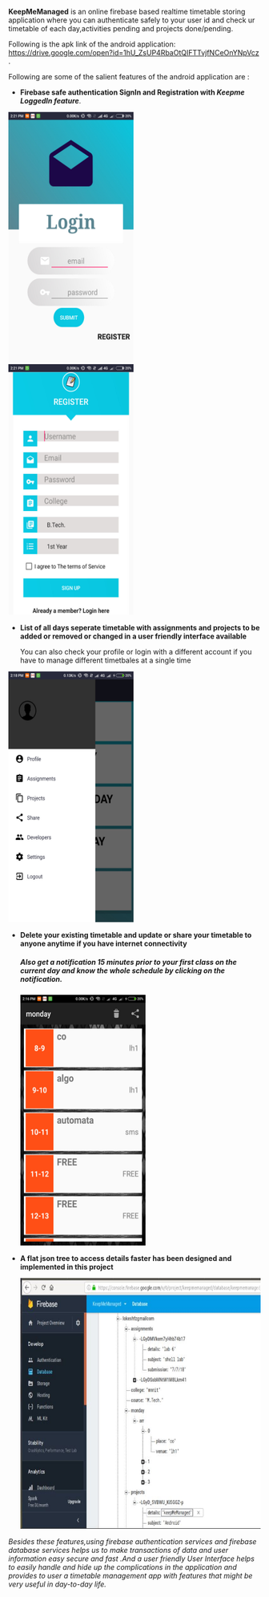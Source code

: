 **KeepMeManaged** is an online firebase based realtime timetable storing application where you can authenticate safely to your user id and check ur timetable of each day,activities pending and projects done/pending.


Following is the apk link of the android application: https://drive.google.com/open?id=1hU_ZsUP4RbaOtQIFTTvjfNCeOnYNpVcz .

Following are some of the salient features of the android application are :

* **Firebase safe authentication SignIn and Registration with *Keepme LoggedIn feature***.

 <div class="pull-left"><img src="https://github.com/Netfreak21/Manageme2/blob/master/login.jpeg" height=500 width =250></div> 
 <div class="pull-right"><img src="https://github.com/Netfreak21/Manageme2/blob/master/register.jpeg" height=500 width =250></div>

* **List of all days seperate timetable with assignments and projects to be added or removed or changed in a user friendly interface available**

  You can also check your profile or login with a different account if you have to manage different timetbales at a single time
<div class="pull-left"><img src="https://github.com/Netfreak21/Manageme2/blob/master/dayslist.jpeg" height=500 width =250></div>

* **Delete your existing timetable and update or share your timetable to anyone anytime if you have internet connectivity**

   ##### *Also get a notification 15 minutes prior to your first class on the current day and know the whole schedule by clicking on the notification.*
  <div class="pull-left"><img src="https://github.com/Netfreak21/Manageme2/blob/master/timetable.jpeg" height=500 width =250></div>
 
 
* **A flat json tree to access details faster has been designed and implemented in this project**

  <div class="pull-left"><img src="https://github.com/Netfreak21/Manageme2/blob/master/json.jpeg" height=500 width =500></div>
 
*Besides these features,using firebase authentication services and firebase database services helps us to make transactions of data and user information easy secure and fast .And a user friendly User Interface helps to easily handle and hide up the complications in the application and provides to user a timetable management app with features that might be very useful in day-to-day life.*

